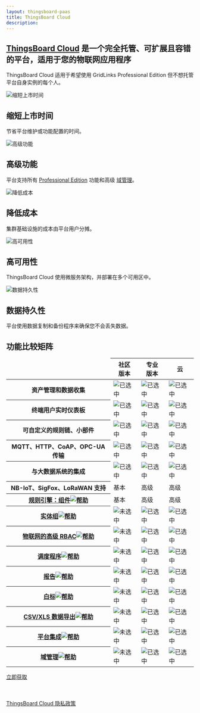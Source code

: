 ```yaml
---
layout: thingsboard-paas
title: ThingsBoard Cloud
description:
---
```


<div id="background">
<div class="main"></div><div class="small1"></div><div class="small2"></div><div class="small3"></div><div class="small4"></div><div class="bottom"></div><div class="small5"></div>
</div>
<section id="tb-customers">
	<main>
		<a href="/industries/telecom/#tmobile"><object data="https://img.thingsboard.io/customers/clear/t-mobile.svg"></object></a>
		<a href="https://www.bosch.com/"><object data="https://img.thingsboard.io/customers/clear/bosch.svg"></object></a>
		<a href="https://www.prosegur.com/"><object data="https://img.thingsboard.io/customers/clear/prosegur.svg"></object></a>
		<a href="http://www.engie.sk/en/kontakt"><object data="https://img.thingsboard.io/customers/clear/engie.svg"></object></a>
		<a href="/industries/smart-energy/#circutor"><object data="https://img.thingsboard.io/customers/clear/circutor.svg"></object></a>
		<a href="/industries/telecom/#tektelic"><object data="https://img.thingsboard.io/customers/clear/tektelic.svg"></object></a>
	</main>
</section>
<section id="intro">
	<main>
		<h1 class="intro_title"><a href="what-is-thingsboard-cloud/">ThingsBoard Cloud</a> 是一个完全托管、可扩展且容错的平台，适用于您的物联网应用程序</h1>
		<div id="labeling">
        <p>ThingsBoard Cloud 适用于希望使用 GridLinks Professional Edition 但不想托管平台自身实例的每个人。</p>
		</div>
        <div id="cards" class="row">
            <div class="col-lg-6">
                <div><img src="/images/paas/improved-time.svg" alt="缩短上市时间">
                <h2>缩短上市时间</h2>
                <p>节省平台维护或功能配置的时间。</p>
                </div>
            </div>
            <div class="col-lg-6">
                <div><img src="/images/paas/advanced-features.svg" alt="高级功能">
                <h2>高级功能</h2>
                <p>平台支持所有 <a href="/products/thingsboard-pe/">Professional Edition</a> 功能和高级 <a href="/products/paas/domains/">域管理</a>。</p>
                </div>
            </div>
            <div class="col-lg-6">
                <div><img src="/images/paas/reduced-costs.svg" alt="降低成本">
                <h2>降低成本</h2>
                <p>集群基础设施的成本由平台用户分摊。</p>
                </div>
            </div>
            <div class="col-lg-6">
                <div><img src="/images/paas/high-availability.svg" alt="高可用性">
                <h2>高可用性</h2>
                <p>ThingsBoard Cloud 使用微服务架构，并部署在多个可用区中。</p>
                </div>
            </div>
            <div class="col-lg-6">
                <div><img src="/images/paas/data-durability.svg" alt="数据持久性">
                <h2>数据持久性</h2>
                <p>平台使用数据复制和备份程序来确保您不会丢失数据。</p>
                </div>
            </div>
        </div>
	</main>
</section>
<section id="matrix">
	<main>
    <div id="backg-matrix">
    <div class="community"><div class="coln"><div class="head"></div></div></div>
    <div class="prof"><div class="coln"><div class="head"></div></div></div>
    <div class="cloud"><div class="coln"><div class="head"></div></div></div>
    </div>
	<h2>功能比较矩阵</h2>
	<table>
            <thead>
                <tr>
                    <td></td>
                    <th>社区<br>版本</th>
                    <th>专业<br>版本</th>
                    <th>云</th>
                </tr>
            </thead>
            <tbody>
                <tr>
                    <th>资产管理和数据收集</th>
                    <td><img src="/images/pe/checked.svg" alt="已选中"></td>
                    <td><img src="/images/pe/checked.svg" alt="已选中"></td>
                    <td><img src="/images/pe/checked.svg" alt="已选中"></td>
                </tr>
                <tr>
                    <th>终端用户实时仪表板</th>
                    <td><img src="/images/pe/checked.svg" alt="已选中"></td>
                    <td><img src="/images/pe/checked.svg" alt="已选中"></td>
                    <td><img src="/images/pe/checked.svg" alt="已选中"></td>
                </tr>
                <tr>
                    <th>可自定义的规则链、小部件</th>
                    <td><img src="/images/pe/checked.svg" alt="已选中"></td>
                    <td><img src="/images/pe/checked.svg" alt="已选中"></td>
                    <td><img src="/images/pe/checked.svg" alt="已选中"></td>
                </tr>
                <tr>
                    <th>MQTT、HTTP、CoAP、OPC-UA 传输</th>
                    <td><img src="/images/pe/checked.svg" alt="已选中"></td>
                    <td><img src="/images/pe/checked.svg" alt="已选中"></td>
                    <td><img src="/images/pe/checked.svg" alt="已选中"></td>
                </tr>
                <tr>
                    <th>与大数据系统的集成</th>
                    <td><img src="/images/pe/checked.svg" alt="已选中"></td>
                    <td><img src="/images/pe/checked.svg" alt="已选中"></td>
                    <td><img src="/images/pe/checked.svg" alt="已选中"></td>
                </tr>
                <tr>
                    <th>NB-IoT、SigFox、LoRaWAN 支持</th>
                    <td>基本</td>
                    <td>高级</td>
                    <td>高级</td>
                </tr>
                <tr>
                    <th><a href="/docs/user-guide/rule-engine-2-0/overview/">规则引擎：组件<img src="/images/pe/help-black18.svg" alt="帮助"></a></th>
                    <td>基本</td>
                    <td>高级</td>
                    <td>高级</td>
                </tr>
                <tr>
                    <th><a href="/docs/user-guide/groups/">实体组<img src="/images/pe/help-black18.svg" alt="帮助"></a></th>
                    <td><img src="/images/pe/unchecked.svg" alt="未选中"></td>
                    <td><img src="/images/pe/checked.svg" alt="已选中"></td>
                    <td><img src="/images/pe/checked.svg" alt="已选中"></td>
                </tr>
                <tr>
                    <th><a href="/docs/user-guide/rbac/">物联网的高级 RBAC<img src="/images/pe/help-black18.svg" alt="帮助"></a></th>
                    <td><img src="/images/pe/unchecked.svg" alt="未选中"></td>
                    <td><img src="/images/pe/checked.svg" alt="已选中"></td>
                    <td><img src="/images/pe/checked.svg" alt="已选中"></td>
                </tr>
                <tr>
                    <th><a href="/docs/user-guide/scheduler/">调度程序<img src="/images/pe/help-black18.svg" alt="帮助"></a></th>
                    <td><img src="/images/pe/unchecked.svg" alt="未选中"></td>
                    <td><img src="/images/pe/checked.svg" alt="已选中"></td>
                    <td><img src="/images/pe/checked.svg" alt="已选中"></td>
                </tr>
                <tr>
                    <th><a href="/docs/user-guide/reporting/">报告<img src="/images/pe/help-black18.svg" alt="帮助"></a></th>
                    <td><img src="/images/pe/unchecked.svg" alt="未选中"></td>
                    <td><img src="/images/pe/checked.svg" alt="已选中"></td>
                    <td><img src="/images/pe/checked.svg" alt="已选中"></td>
                </tr>
                <tr>
                    <th><a href="/docs/user-guide/white-labeling/">白标<img src="/images/pe/help-black18.svg" alt="帮助"></a></th>
                    <td><img src="/images/pe/unchecked.svg" alt="未选中"></td>
                    <td><img src="/images/pe/checked.svg" alt="已选中"></td>
                    <td><img src="/images/pe/checked.svg" alt="已选中"></td>
                </tr>
                <tr>
                    <th><a href="/docs/user-guide/csv-xls-data-export/">CSV/XLS 数据导出<img src="/images/pe/help-black18.svg" alt="帮助"></a></th>
                    <td><img src="/images/pe/unchecked.svg" alt="未选中"></td>
                    <td><img src="/images/pe/checked.svg" alt="已选中"></td>
                    <td><img src="/images/pe/checked.svg" alt="已选中"></td>
                </tr>
                <tr>
                    <th><a href="/docs/user-guide/integrations/">平台集成<img src="/images/pe/help-black18.svg" alt="帮助"></a></th>
                    <td><img src="/images/pe/unchecked.svg" alt="未选中"></td>
                    <td><img src="/images/pe/checked.svg" alt="已选中"></td>
                    <td><img src="/images/pe/checked.svg" alt="已选中"></td>
                </tr>
                <tr>
                    <th><a href="/products/paas/domains/">域管理<img src="/images/pe/help-black18.svg" alt="帮助"></a></th>
                    <td><img src="/images/pe/unchecked.svg" alt="未选中"></td>
                    <td><img src="/images/pe/unchecked.svg" alt="已选中"></td>
                    <td><img src="/images/pe/checked.svg" alt="已选中"></td>
                </tr>
            </tbody>
    </table>
	</main>
</section>

<section id="bottom">
<main>
<a href="/pricing/" class="try-paas">立即获取</a><br><br><br><br>
<a href="/products/paas/privacy-policy/" >ThingsBoard Cloud 隐私政策</a>
</main>
</section>